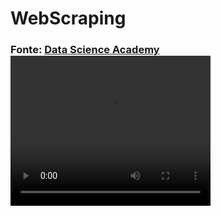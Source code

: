 <!DOCTYPE html>
<html>
<body>
  
<h1>WebScraping</h1>
<h3>Fonte: <a href="https://www.datascienceacademy.com.br/">Data Science Academy</a></>

<video width="320" height="240" controls>
  <source src="https://www.w3schools.com/tags/movie.mp4" type="video/mp4">
  <source src="movie.ogg" type="video/ogg">
  Your browser does not support the video tag.
</video>

</body>
</html>

